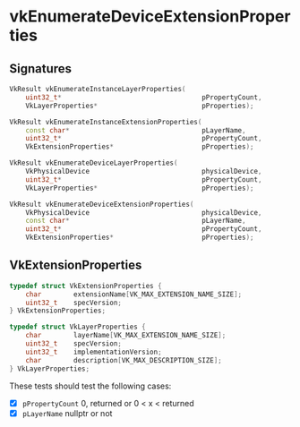 # vkEnumerateDeviceExtensionProperties

## Signatures
```c++
VkResult vkEnumerateInstanceLayerProperties(
    uint32_t*                                   pPropertyCount,
    VkLayerProperties*                          pProperties);

VkResult vkEnumerateInstanceExtensionProperties(
    const char*                                 pLayerName,
    uint32_t*                                   pPropertyCount,
    VkExtensionProperties*                      pProperties);

VkResult vkEnumerateDeviceLayerProperties(
    VkPhysicalDevice                            physicalDevice,
    uint32_t*                                   pPropertyCount,
    VkLayerProperties*                          pProperties);

VkResult vkEnumerateDeviceExtensionProperties(
    VkPhysicalDevice                            physicalDevice,
    const char*                                 pLayerName,
    uint32_t*                                   pPropertyCount,
    VkExtensionProperties*                      pProperties);
```

## VkExtensionProperties
```c++
typedef struct VkExtensionProperties {
    char        extensionName[VK_MAX_EXTENSION_NAME_SIZE];
    uint32_t    specVersion;
} VkExtensionProperties;

typedef struct VkLayerProperties {
    char        layerName[VK_MAX_EXTENSION_NAME_SIZE];
    uint32_t    specVersion;
    uint32_t    implementationVersion;
    char        description[VK_MAX_DESCRIPTION_SIZE];
} VkLayerProperties;
```

These tests should test the following cases:
- [x] `pPropertyCount` 0, returned or 0 < x < returned
- [x] `pLayerName` nullptr or not
